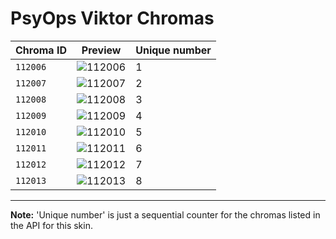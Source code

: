 # PsyOps Viktor Chromas

| Chroma ID | Preview | Unique number |
|---|---|---|
| `112006` | ![112006](https://raw.communitydragon.org/latest/plugins/rcp-be-lol-game-data/global/default/v1/champion-chroma-images/112/112006.png) | 1 |
| `112007` | ![112007](https://raw.communitydragon.org/latest/plugins/rcp-be-lol-game-data/global/default/v1/champion-chroma-images/112/112007.png) | 2 |
| `112008` | ![112008](https://raw.communitydragon.org/latest/plugins/rcp-be-lol-game-data/global/default/v1/champion-chroma-images/112/112008.png) | 3 |
| `112009` | ![112009](https://raw.communitydragon.org/latest/plugins/rcp-be-lol-game-data/global/default/v1/champion-chroma-images/112/112009.png) | 4 |
| `112010` | ![112010](https://raw.communitydragon.org/latest/plugins/rcp-be-lol-game-data/global/default/v1/champion-chroma-images/112/112010.png) | 5 |
| `112011` | ![112011](https://raw.communitydragon.org/latest/plugins/rcp-be-lol-game-data/global/default/v1/champion-chroma-images/112/112011.png) | 6 |
| `112012` | ![112012](https://raw.communitydragon.org/latest/plugins/rcp-be-lol-game-data/global/default/v1/champion-chroma-images/112/112012.png) | 7 |
| `112013` | ![112013](https://raw.communitydragon.org/latest/plugins/rcp-be-lol-game-data/global/default/v1/champion-chroma-images/112/112013.png) | 8 |

---

**Note:** 'Unique number' is just a sequential counter for the chromas listed in the API for this skin.